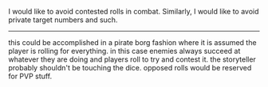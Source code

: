 I would like to avoid contested rolls in combat. Similarly, I would like to avoid private target numbers and such.

---

this could be accomplished in a pirate borg fashion where it is assumed the player is rolling for everything. in this case enemies always succeed at whatever they are doing and players roll to try and contest it. the storyteller probably shouldn't be touching the dice. opposed rolls would be reserved for PVP stuff.